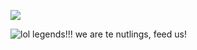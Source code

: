 ![](https://komarev.com/ghpvc/?username=s7ri&color=lightgrey)

![lol legends!!! we are te nutlings, feed us!](https://github.com/user-attachments/assets/c5df45ba-295d-4ad8-b2f5-8be603cb2484)










 
















<!--
**s7ri/s7ri** is a ✨ _special_ ✨ repository because its `README.md` (this file) appears on your GitHub profile.

Here are some ideas to get you started:

- 🔭 I’m currently working on ...
- 🌱 I’m currently learning ...
- 👯 I’m looking to collaborate on ...
- 🤔 I’m looking for help with ...
- 💬 Ask me about ...
- 📫 How to reach me: ...
- 😄 Pronouns: ...
- ⚡ Fun fact: ...
-->
